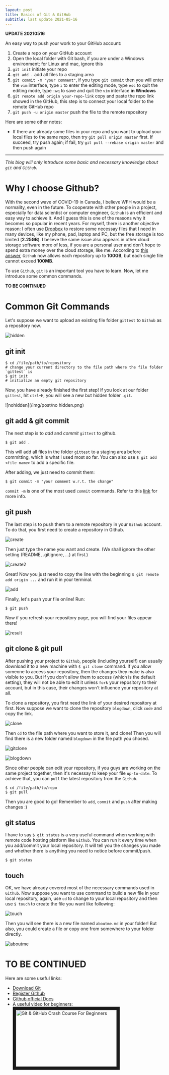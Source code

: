 ```yaml
---
layout: post
title: Basics of Git & GitHub
subtitle: last update 2021-05-16
---
```


**UPDATE 20210516**

An easy way to push your work to your GitHub account:

1. Create a repo on your GitHub account
2. Open the local folder with Git bash, if you are under a Windows environment; for Linux and mac, ignore this
3. `git init` initiate your repo
4. `git add .` add all files to a staging area
5. `git commit -m "your comment"`, if you type `git commit` then you will enter the `vim` interface, type `i` to enter the editing mode, type `esc` to quit the editing mode, type `:wq` to save and quit the `vim` interface **in Windows** 
6. `git remote add origin your-repo-link` copy and paste the repo link showed in the GitHub, this step is to connect your local folder to the remote GitHub repo
7. `git push -u origin master` push the file to the remote repository

Here are some other notes:

- If there are already some files in your repo and you want to upload your local files to the same repo, then try `git pull origin master` first. If succeed, try push again; if fail, try `git pull --rebase origin master` and then push again

-------------------------------------------

*This blog will only introduce some basic and necessary knowledge about `git` and `Github`.*

# Why I choose Github?

With the second wave of COVID-19 in Canada, I believe WFH would be a normality, even in the future. To cooperate with other people in a project, especially for data scientist or computer engineer, `Github` is an efficient and easy way to achieve it. And I guess this is one of the reasons why it becomes so popular in recent years. For myself, there is another objective reason: I often use [Dropbox](https://www.dropbox.com) to restore some necessay files that I need in many devices, like my phone, pad, laptop and PC, but the free storage is too limited (**2.25GB**). I believe the same issue also appears in other cloud storage software more of less, if you are a personal user and don't hope to spend extra money over the cloud storage, like me. According to [this answer](https://stackoverflow.com/a/59479166), `Github` now allows each repository up to **100GB**, but each single file cannot exceed **100MB**. 

To use `Github`, `git` is an important tool you have to learn. Now, let me introduce some common commands.

**TO BE CONTINUED**

# Common Git Commands

Let's suppose we want to upload an existing file folder `gittest` to `Github` as a repository now.

![hidden](/img/post/hidden.png)

## git init

```
$ cd /file/path/to/repository
# change your current directory to the file path where the file folder `gittest` is
$ git init
# initialize an empty git repository
```

Now, you have already finished the first step! If you look at our folder `gittest`, hit `ctrl+H`, you will see a new but hidden folder `.git`.

![nohidden](/img/post/no hidden.png)

## git add & git commit

The next step is to *add* and *commit* `gittest` to github.

```
$ git add .  
```

This will add all files in the folder `gittest` to a staging area before committing, which is what I used most so far. You can also use `$ git add <file name>` to add a specific file.

After adding, we just need to commit them:

```
$ git commit -m "your comment w.r.t. the change"
```

`commit -m` is one of the most used `commit` commands. Refer to this [link](https://git-scm.com/docs/git-commit) for more info.
 
## git push
 
The last step is to push them to a remote repository in your `Github` account. To do that, you first need to create a repository in Github.

![create](/img/post/create.png)

Then just type the name you want and create. (We shall ignore the other setting (README, .gitignore, ...) at first.)

![create2](/img/post/create2.png)

Great! Now you just need to copy the line with the beginning `$ git remote add origin ...` and run it in your terminal.

![add](/img/post/add.png)

Finally, let's push your file online! Run:

```
$ git push
```

Now if you refresh your repository page, you will find your files appear there!

![result](/img/post/result.png)


## git clone & git pull

After pushing your project to `Github`, people (including yourself) can usually download it to a new machine with `$ git clone` command. If you allow someone to access your repository, then the changes they make is also visible to you. But if you don't allow them to access (which is the default setting), they will not be able to edit it unless `fork` your repository to their account, but in this case, their changes won't influence your repository at all.

To clone a repository, you first need the link of your desired repository at first. Now suppose we want to clone the repository `blogdown`, click `code` and copy the link.

![clone](/img/post/clone.png)

Then `cd` to the file path where you want to store it, and clone! Then you will find there is a new folder named `blogdown` in the file path you chosed.

![gitclone](/img/post/gitclone.png)

![blogdown](/img/post/blogdown.png)


Since other people can edit your repository, if you guys are working on the same project together, then it's necessay to keep your file `up-to-date`. To achieve that, you can `pull` the latest repository from the `Github`.

```
$ cd /file/path/to/repo
$ git pull
```

Then you are good to go! Remember to `add`, `commit` and `push` after making changes :) 

## git status

I have to say `$ git status` is a very useful command when working with remote code hosting platform like `Github`. You can run it every time when you add/commit your local repository. It will tell you the changes you made and whether there is anything you need to notice before commit/push. 

```
$ git status
```

## touch

OK, we have already covered most of the necessary commands used in `Github`. Now suppose you want to use command to build a new file in your local repository, again, use `cd` to change to your local repository and then use `$ touch` to create the file you want like following:

![touch](/img/post/touch.png)

Then you will see there is a new file named `aboutme.md` in your folder! But also, you could create a file or copy one from somewhere to your folder directly. 

![aboutme](/img/post/aboutme.png)


# TO BE CONTINUED



Here are some useful links:

- [Download Git](https://git-scm.com/)
- [Register Github](https://github.com/)
- [Github official Docs](https://docs.github.com/en)
- A useful video for beginners: <a href="https://www.youtube.com/watch?v=SWYqp7iY_Tc&ab_channel=TraversyMedia
" target="_blank"><img src="/img/post/git.png" 
alt="Git & GitHub Crash Course For Beginners" width="320" height="180" border="10" /></a>

